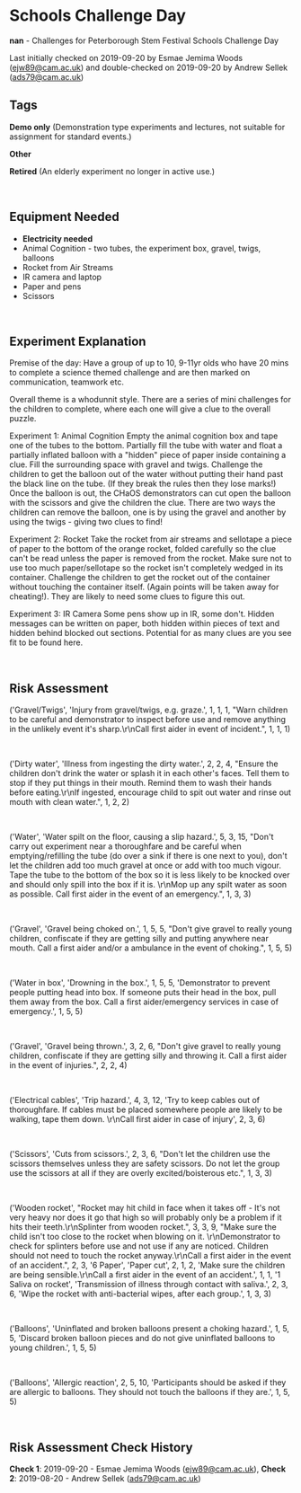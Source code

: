 # Schools Challenge Day

**nan** - Challenges for Peterborough Stem Festival Schools Challenge Day

Last initially checked on 2019-09-20 by Esmae Jemima Woods (ejw89@cam.ac.uk) and double-checked on 2019-09-20 by Andrew Sellek (ads79@cam.ac.uk)

## Tags
<!--- Start Tags (DO NOT REMOVE THIS COMMENT) --->

**Demo only** (Demonstration type experiments and lectures, not suitable for assignment for standard events.)

**Other**

**Retired** (An elderly experiment no longer in active use.)
<!--- End Tags (DO NOT REMOVE THIS COMMENT) --->

<br/>

## Equipment Needed 
- **Electricity needed**
- Animal Cognition - two tubes, the experiment box, gravel, twigs, balloons
- Rocket from Air Streams
- IR camera and laptop
- Paper and pens
- Scissors

<br/>

## Experiment Explanation 

Premise of the day: Have a group of up to 10, 9-11yr olds who have 20 mins to complete a science themed challenge and are then marked on communication, teamwork etc.

Overall theme is a whodunnit style. There are a series of mini challenges for the children to complete, where each one will give a clue to the overall puzzle. 

Experiment 1: Animal Cognition
Empty the animal cognition box and tape one of the tubes to the bottom. Partially fill the tube with water and float a partially inflated balloon with a "hidden" piece of paper inside containing a clue. Fill the surrounding space with gravel and twigs. Challenge the children to get the balloon out of the water without putting their hand past the black line on the tube. (If they break the rules then they lose marks!) Once the balloon is out, the CHaOS demonstrators can cut open the balloon with the scissors and give the children the clue. There are two ways the children can remove the balloon, one is by using the gravel and another by using the twigs - giving two clues to find!

Experiment 2: Rocket
Take the rocket from air streams and sellotape a piece of paper to the bottom of the orange rocket, folded carefully so the clue can't be read unless the paper is removed from the rocket. Make sure not to use too much paper/sellotape so the rocket isn't completely wedged in its container. Challenge the children to get the rocket out of the container without touching the container itself. (Again points will be taken away for cheating!). They are likely to need some clues to figure this out.

Experiment 3: IR Camera
Some pens show up in IR, some don't. Hidden messages can be written on paper, both hidden within pieces of text and hidden behind blocked out sections. Potential for as many clues are you see fit to be found here.

<br/>

## Risk Assessment

('Gravel/Twigs', 'Injury from gravel/twigs, e.g. graze.', 1, 1, 1, "Warn children to be careful and demonstrator to inspect before use and remove anything in the unlikely event it's sharp.\r\nCall first aider in event of incident.", 1, 1, 1)

<br/>

('Dirty water', 'Illness from ingesting the dirty water.', 2, 2, 4, "Ensure the children don't drink the water or splash it in each other's faces. Tell them to stop if they put things in their mouth. Remind them to wash their hands before eating.\r\nIf ingested, encourage child to spit out water and rinse out mouth with clean water.", 1, 2, 2)

<br/>

('Water', 'Water spilt on the floor, causing a slip hazard.', 5, 3, 15, "Don't carry out experiment near a thoroughfare and be careful when emptying/refilling the tube (do over a sink if there is one next to you), don't let the children add too much gravel at once or add with too much vigour. Tape the tube to the bottom of the box so it is less likely to be knocked over and should only spill into the box if it is. \r\nMop up any spilt water as soon as possible. Call first aider in the event of an emergency.", 1, 3, 3)

<br/>

('Gravel', 'Gravel being choked on.', 1, 5, 5, "Don't give gravel to really young children, confiscate if they are getting silly and putting anywhere near mouth. Call a first aider and/or a ambulance in the event of choking.", 1, 5, 5)

<br/>

('Water in box', 'Drowning in the box.', 1, 5, 5, 'Demonstrator to prevent people putting head into box. If someone puts their head in the box, pull them away from the box. Call a first aider/emergency services in case of emergency.', 1, 5, 5)

<br/>

('Gravel', 'Gravel being thrown.', 3, 2, 6, "Don't give gravel to really young children, confiscate if they are getting silly and throwing it. Call a first aider in the event of injuries.", 2, 2, 4)

<br/>

('Electrical cables', 'Trip hazard.', 4, 3, 12, 'Try to keep cables out of thoroughfare. If cables must be placed somewhere people are likely to be walking, tape them down. \r\nCall first aider in case of injury', 2, 3, 6)

<br/>

('Scissors', 'Cuts from scissors.', 2, 3, 6, "Don't let the children use the scissors themselves unless they are safety scissors. Do not let the group use the scissors at all if they are overly excited/boisterous etc.", 1, 3, 3)

<br/>

('Wooden rocket', "Rocket may hit child in face when it takes off - It's not very heavy nor does it go that high so will probably only be a problem if it hits their teeth.\r\nSplinter from wooden rocket.", 3, 3, 9, "Make sure the child isn't too close to the rocket when blowing on it. \r\nDemonstrator to check for splinters before use and not use if any are noticed. Children should not need to touch the rocket anyway.\r\nCall a first aider in the event of an accident.", 2, 3, '6 Paper', 'Paper cut', 2, 1, 2, 'Make sure the children are being sensible.\r\nCall a first aider in the event of an accident.', 1, 1, '1 Saliva on rocket', 'Transmission of illness through contact with saliva.', 2, 3, 6, 'Wipe the rocket with anti-bacterial wipes, after each group.', 1, 3, 3)

<br/>

('Balloons', 'Uninflated and broken balloons present a choking hazard.', 1, 5, 5, 'Discard broken balloon pieces and do not give uninflated balloons to young children.', 1, 5, 5)

<br/>

('Balloons', 'Allergic reaction', 2, 5, 10, 'Participants should be asked if they are allergic to balloons. They should not touch the balloons if they are.', 1, 5, 5)

<br/>

## Risk Assessment Check History 

**Check 1**: 2019-09-20 - Esmae Jemima Woods (ejw89@cam.ac.uk), **Check 2**: 2019-08-20 - Andrew Sellek (ads79@cam.ac.uk)